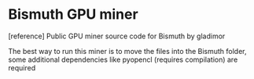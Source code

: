# Bismuth GPU miner
[reference] Public GPU miner source code for Bismuth by gladimor

The best way to run this miner is to move the files into the Bismuth folder, some additional dependencies like pyopencl (requires compilation) are required
